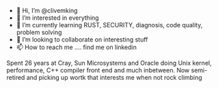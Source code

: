 - 👋 Hi, I’m @clivemking
- 👀 I’m interested in everything
- 🌱 I’m currently learning RUST, SECURITY, diagnosis, code quality, problem solving
- 💞️ I’m looking to collaborate on interesting stuff
- 📫 How to reach me .... find me on linkedin

<!---
clivemking/clivemking is a ✨ special ✨ repository because its `README.md` (this file) appears on your GitHub profile.
You can click the Preview link to take a look at your changes.
--->
Spent 26 years at Cray, Sun Microsystems and Oracle doing Unix kernel, performance, C++ compiler front end and much inbetween.
Now semi-retired and picking up wortk that interests me when not rock climbing
